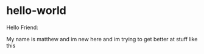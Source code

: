 # hello-world

Hello Friend:

My name is matthew and im new here and im trying to get better at stuff like this
